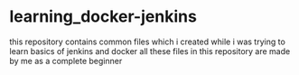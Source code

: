 # learning_docker-jenkins
this repository contains common files which i created while i was trying to learn basics
of jenkins and docker 
all these files in this repository are made by me as a complete beginner
